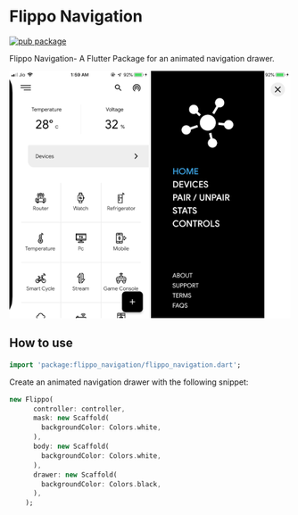 # Flippo Navigation

[![pub package](https://img.shields.io/badge/pub-0.0.5-green.svg)](https://pub.dartlang.org/packages/flippo_navigation)

Flippo Navigation- A Flutter Package for an animated navigation drawer.

<p>
	<img src="https://github.com/sad1996/flippo/blob/master/Screenshot/Screen1.png?raw=true" width="250" height="443"  />
	<img src="https://github.com/sad1996/flippo/blob/master/Screenshot/Screen2.png?raw=true" width="250" height="443" />
</p>

## How to use

````dart
import 'package:flippo_navigation/flippo_navigation.dart';
````

Create an animated navigation drawer with the following snippet:

````dart
new Flippo(
      controller: controller,
      mask: new Scaffold(
        backgroundColor: Colors.white,
      ),
      body: new Scaffold(
        backgroundColor: Colors.white,
      ),
      drawer: new Scaffold(
        backgroundColor: Colors.black,
      ),
    );
````